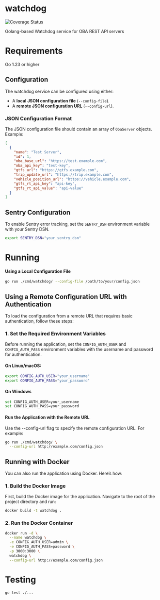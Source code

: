 # watchdog

[![Coverage Status](https://coveralls.io/repos/github/OneBusAway/watchdog/badge.svg?branch=main)](https://coveralls.io/github/OneBusAway/watchdog?branch=main)

Golang-based Watchdog service for OBA REST API servers

# Requirements

Go 1.23 or higher



## Configuration

The watchdog service can be configured using either:
- A **local JSON configuration file** (`--config-file`).
- A **remote JSON configuration URL** (`--config-url`).

### JSON Configuration Format

The JSON configuration file should contain an array of `ObaServer` objects. Example:

```json
[
  {
    "name": "Test Server",
    "id": 1,
    "oba_base_url": "https://test.example.com",
    "oba_api_key": "test-key",
    "gtfs_url": "https://gtfs.example.com",
    "trip_update_url": "https://trip.example.com",
    "vehicle_position_url": "https://vehicle.example.com",
    "gtfs_rt_api_key": "api-key",
    "gtfs_rt_api_value": "api-value"
  }
]
```

## Sentry Configuration

To enable Sentry error tracking, set the `SENTRY_DSN` environment variable with your Sentry DSN.

```sh
export SENTRY_DSN="your_sentry_dsn"
```

# Running

#### **Using a Local Configuration File**

```bash
go run ./cmd/watchdog/ --config-file /path/to/your/config.json
```

## **Using a Remote Configuration URL with Authentication**

To load the configuration from a remote URL that requires basic authentication, follow these steps:

### 1. **Set the Required Environment Variables**
Before running the application, set the `CONFIG_AUTH_USER` and `CONFIG_AUTH_PASS` environment variables with the username and password for authentication.

#### On Linux/macOS:

```bash
export CONFIG_AUTH_USER="your_username"
export CONFIG_AUTH_PASS="your_password"
```

#### On Windows

```bash
set CONFIG_AUTH_USER=your_username
set CONFIG_AUTH_PASS=your_password
```

####  Run the Application with the Remote URL

 Use the --config-url flag to specify the remote configuration URL. For example:


```bash
go run ./cmd/watchdog/ \
  --config-url http://example.com/config.json
```

## **Running with Docker**

You can also run the application using Docker. Here’s how:

### 1. **Build the Docker Image**
First, build the Docker image for the application. Navigate to the root of the project directory and run:

```bash
docker build -t watchdog .
```

### 2. **Run the Docker Container**

```bash
docker run -d \
  --name watchdog \
  -e CONFIG_AUTH_USER=admin \
  -e CONFIG_AUTH_PASS=password \
  -p 3000:3000 \
  watchdog \
  --config-url http://example.com/config.json
```

# Testing

```
go test ./...
```
